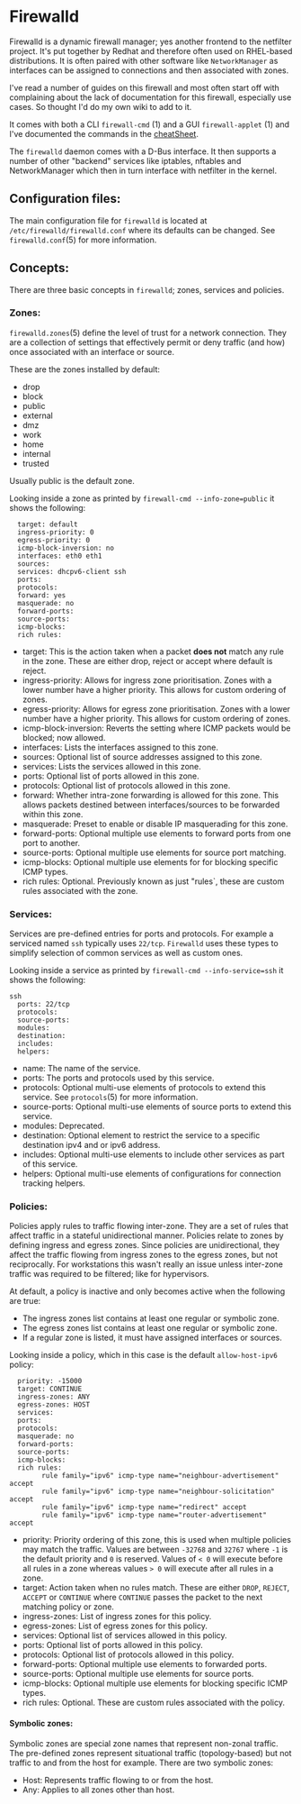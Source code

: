 # Firewalld

Firewalld is a dynamic firewall manager; yes another frontend to the netfilter project. It's put together by Redhat and therefore often used on RHEL-based distributions. It is often paired with other software like `NetworkManager` as interfaces can be assigned to connections and then associated with zones.

I've read a number of guides on this firewall and most often start off with complaining about the lack of documentation for this firewall, especially use cases. So thought I'd do my own wiki to add to it.

It comes with both a CLI `firewall-cmd` (1) and a GUI `firewall-applet` (1) and I've documented the commands in the [cheatSheet](../../CheatSheet.md#firewalld).

The `firewalld` daemon comes with a D-Bus interface. It then supports a number of other "backend" services like iptables, nftables and NetworkManager which then in turn interface with netfilter in the kernel.

## Configuration files:

The main configuration file for `firewalld` is located at `/etc/firewalld/firewalld.conf` where its defaults can be changed. See `firewalld.conf`(5) for more information.

## Concepts:

There are three basic concepts in `firewalld`; zones, services and policies.

### Zones:

`firewalld.zones`(5) define the level of trust for a network connection. They are a collection of settings that effectively permit or deny traffic (and how) once associated with an interface or source.

These are the zones installed by default:

- drop
- block
- public 
- external
- dmz
- work
- home
- internal
- trusted

Usually public is the default zone. 

Looking inside a zone as printed by `firewall-cmd --info-zone=public` it shows the following:

```plaintext
  target: default
  ingress-priority: 0
  egress-priority: 0
  icmp-block-inversion: no
  interfaces: eth0 eth1
  sources:
  services: dhcpv6-client ssh
  ports:
  protocols:
  forward: yes
  masquerade: no
  forward-ports:
  source-ports:
  icmp-blocks:
  rich rules:
```

- target: This is the action taken when a packet **does not** match any rule in the zone. These are either drop, reject or accept where default is reject.
- ingress-priority: Allows for ingress zone prioritisation. Zones with a lower number have a higher priority. This allows for custom ordering of zones.
- egress-priority: Allows for egress zone prioritisation. Zones with a lower number have a higher priority. This allows for custom ordering of zones.
- icmp-block-inversion: Reverts the setting where ICMP packets would be blocked; now allowed.
- interfaces: Lists the interfaces assigned to this zone.
- sources: Optional list of source addresses assigned to this zone. 
- services: Lists the services allowed in this zone.
- ports: Optional list of ports allowed in this zone.
- protocols: Optional list of protocols allowed in this zone.
- forward: Whether intra-zone forwarding is allowed for this zone. This allows packets destined between interfaces/sources to be forwarded within this zone. 
- masquerade: Preset to enable or disable IP masquerading for this zone.
- forward-ports: Optional multiple use elements to forward ports from one port to another.
- source-ports: Optional multiple use elements for source port matching.
- icmp-blocks: Optional multiple use elements for for blocking specific ICMP types.
- rich rules: Optional. Previously known as just "rules`, these are custom rules associated with the zone. 

### Services:

Services are pre-defined entries for ports and protocols. For example a serviced named `ssh` typically uses `22/tcp`. `Firewalld` uses these types to simplify selection of common services as well as custom ones.

Looking inside a service as printed by `firewall-cmd --info-service=ssh` it shows the following:

```plaintext
ssh
  ports: 22/tcp 
  protocols:    
  source-ports: 
  modules:      
  destination:  
  includes:
  helpers:
```

- name: The name of the service.
- ports: The ports and protocols used by this service. 
- protocols: Optional multi-use elements of protocols to extend this service. See `protocols`(5) for more information.
- source-ports: Optional multi-use elements of source ports to extend this service.
- modules: Deprecated.
- destination: Optional element to restrict the service to a specific destination ipv4 and or ipv6 address.
- includes: Optional multi-use elements to include other services as part of this service.
- helpers: Optional multi-use elements of configurations for connection tracking helpers.

### Policies:

Policies apply rules to traffic flowing inter-zone. They are a set of rules that affect traffic in a stateful unidirectional manner. Policies relate to zones by defining ingress and egress zones. Since policies are unidirectional, they affect the traffic flowing from ingress zones to the egress zones, but not reciprocally. For workstations this wasn't really an issue unless inter-zone traffic was required to be filtered; like for hypervisors.

At default, a policy is inactive and only becomes active when the following are true:

- The ingress zones list contains at least one regular or symbolic zone.
- The egress zones list contains at least one regular or symbolic zone.
- If a regular zone is listed, it must have assigned interfaces or sources.

Looking inside a policy, which in this case is the default `allow-host-ipv6` policy:

```plaintext
  priority: -15000      
  target: CONTINUE      
  ingress-zones: ANY    
  egress-zones: HOST    
  services: 
  ports: 
  protocols:
  masquerade: no
  forward-ports:
  source-ports:
  icmp-blocks:
  rich rules:
        rule family="ipv6" icmp-type name="neighbour-advertisement" accept
        rule family="ipv6" icmp-type name="neighbour-solicitation" accept
        rule family="ipv6" icmp-type name="redirect" accept
        rule family="ipv6" icmp-type name="router-advertisement" accept
```

- priority: Priority ordering of this zone, this is used when multiple policies may match the traffic. Values are between `-32768` and `32767` where `-1` is the default priority and `0` is reserved. Values of `< 0` will execute before all rules in a zone whereas values `> 0` will execute after all rules in a zone.
- target: Action taken when no rules match. These are either `DROP`, `REJECT`, `ACCEPT` or `CONTINUE` where `CONTINUE` passes the packet to the next matching policy or zone.
- ingress-zones: List of ingress zones for this policy.
- egress-zones: List of egress zones for this policy.
- services: Optional list of services allowed in this policy.
- ports: Optional list of ports allowed in this policy.
- protocols: Optional list of protocols allowed in this policy.
- forward-ports: Optional multiple use elements to forwarded ports.
- source-ports: Optional multiple use elements for source ports.
- icmp-blocks: Optional multiple use elements for blocking specific ICMP types.
- rich rules: Optional. These are custom rules associated with the policy.

#### Symbolic zones:

Symbolic zones are special zone names that represent non-zonal traffic. The pre-defined zones represent situational traffic (topology-based) but not traffic to and from the host for example. There are two symbolic zones:

- Host: Represents traffic flowing to or from the host. 
- Any: Applies to all zones other than host. 